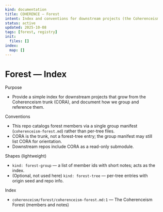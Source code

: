 ```yaml
---
kind: documentation
title: COHERENCE — Forest
intent: Index and conventions for downstream projects (the Coherenceism forest)
status: active
updated: 2025-10-08
tags: [forest, registry]
init:
  files: []
index:
  map: []
---
```


# Forest — Index

Purpose
- Provide a simple index for downstream projects that grow from the Coherenceism trunk (CORA), and document how we group and reference them.

Conventions
- This repo catalogs forest members via a single group manifest (`coherenceism-forest.md`) rather than per-tree files.
- CORA is the trunk, not a forest-tree entry; the group manifest may still list CORA for orientation.
- Downstream repos include CORA as a read-only submodule.

Shapes (lightweight)
- `kind: forest-group` — a list of member ids with short notes; acts as the index.
- (Optional, not used here) `kind: forest-tree` — per-tree entries with origin seed and repo info.

Index
- `coherenceism/forest/coherenceism-forest.md:1` — The Coherenceism Forest (members and notes)
